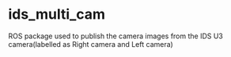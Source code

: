 # ids_multi_cam
ROS package used to publish the camera images from the IDS U3 camera(labelled as Right camera and Left camera)
